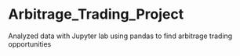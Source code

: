 # Arbitrage_Trading_Project
Analyzed data with Jupyter lab using pandas to find arbitrage trading opportunities
